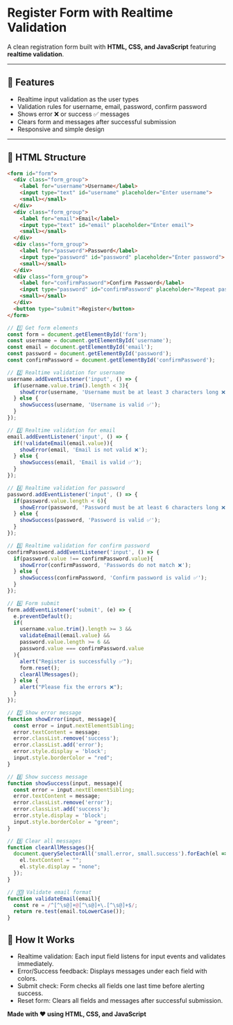 # Register Form with Realtime Validation

A clean registration form built with **HTML, CSS, and JavaScript** featuring **realtime validation**.

---

## 🔹 Features

- Realtime input validation as the user types
- Validation rules for username, email, password, confirm password
- Shows error ❌ or success ✅ messages
- Clears form and messages after successful submission
- Responsive and simple design

---

## 🔹 HTML Structure

```html
<form id="form">
  <div class="form_group">
    <label for="username">Username</label>
    <input type="text" id="username" placeholder="Enter username">
    <small></small>
  </div>
  <div class="form_group">
    <label for="email">Email</label>
    <input type="text" id="email" placeholder="Enter email">
    <small></small>
  </div>
  <div class="form_group">
    <label for="password">Password</label>
    <input type="password" id="password" placeholder="Enter password">
    <small></small>
  </div>
  <div class="form_group">
    <label for="confirmPassword">Confirm Password</label>
    <input type="password" id="confirmPassword" placeholder="Repeat password">
    <small></small>
  </div>
  <button type="submit">Register</button>
</form>
```
```js
// 1️⃣ Get form elements
const form = document.getElementById('form');
const username = document.getElementById('username');
const email = document.getElementById('email');
const password = document.getElementById('password');
const confirmPassword = document.getElementById('confirmPassword');

// 2️⃣ Realtime validation for username
username.addEventListener('input', () => {
  if(username.value.trim().length < 3){
    showError(username, 'Username must be at least 3 characters long ❌');
  } else {
    showSuccess(username, 'Username is valid ✅');
  }
});

// 3️⃣ Realtime validation for email
email.addEventListener('input', () => {
  if(!validateEmail(email.value)){
    showError(email, 'Email is not valid ❌');
  } else {
    showSuccess(email, 'Email is valid ✅');
  }
});

// 4️⃣ Realtime validation for password
password.addEventListener('input', () => {
  if(password.value.length < 6){
    showError(password, 'Password must be at least 6 characters long ❌');
  } else {
    showSuccess(password, 'Password is valid ✅');
  }
});

// 5️⃣ Realtime validation for confirm password
confirmPassword.addEventListener('input', () => {
  if(password.value !== confirmPassword.value){
    showError(confirmPassword, 'Passwords do not match ❌');
  } else {
    showSuccess(confirmPassword, 'Confirm password is valid ✅');
  }
});

// 6️⃣ Form submit
form.addEventListener('submit', (e) => {
  e.preventDefault();
  if(
    username.value.trim().length >= 3 &&
    validateEmail(email.value) &&
    password.value.length >= 6 &&
    password.value === confirmPassword.value
  ){
    alert("Register is successfully ✅");
    form.reset();
    clearAllMessages();
  } else {
    alert("Please fix the errors ❌");
  }
});

// 7️⃣ Show error message
function showError(input, message){
  const error = input.nextElementSibling;
  error.textContent = message;
  error.classList.remove('success');
  error.classList.add('error');
  error.style.display = 'block';
  input.style.borderColor = "red";
}

// 8️⃣ Show success message
function showSuccess(input, message){
  const error = input.nextElementSibling;
  error.textContent = message;
  error.classList.remove('error');
  error.classList.add('success');
  error.style.display = 'block';
  input.style.borderColor = "green";
}

// 9️⃣ Clear all messages
function clearAllMessages(){
  document.querySelectorAll('small.error, small.success').forEach(el => {
    el.textContent = "";
    el.style.display = "none";
  });
}

// 🔟 Validate email format
function validateEmail(email){
  const re = /^[^\s@]+@[^\s@]+\.[^\s@]+$/;
  return re.test(email.toLowerCase());
}
```


## 🔹 How It Works
- Realtime validation: Each input field listens for input events and validates immediately.
- Error/Success feedback: Displays messages under each field with colors.
- Submit check: Form checks all fields one last time before alerting success.
- Reset form: Clears all fields and messages after successful submission.

**Made with ❤️ using HTML, CSS, and JavaScript**